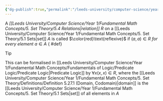 ```yaml
---
{"dg-publish":true,"permalink":"/leeds-university/computer-science/year-1/fundamental-math-concepts/5-set-theory/definitions/definition-5-37-reflexive/","tags":["Definition"]}
---
```


A *[[Leeds University/Computer Science/Year 1/Fundamental Math Concepts/5. Set Theory/5.4 Relations\|relation]]* $R$ on a [[Leeds University/Computer Science/Year 1/Fundamental Math Concepts/5. Set Theory/5.1 Sets\|set]] $A$ is called $\color{red}\text{reflexive}$ if $(a, a) \in R$ *for every element* $a \in A$
{ #def}


>[!tip] 
>This can be formalised in [[Leeds University/Computer Science/Year 1/Fundamental Math Concepts/Fundamentals of Logic/Predicate Logic/Predicate Logic\|Predicate Logic]] by $\forall x (x, x) \in R$, where the [[Leeds University/Computer Science/Year 1/Fundamental Math Concepts/5. Set Theory/Definitions/Definition 5.27.1 (Domain, Codomain)\|domain]] is the [[Leeds University/Computer Science/Year 1/Fundamental Math Concepts/5. Set Theory/5.1 Sets\|set]] of all elements in $A$

